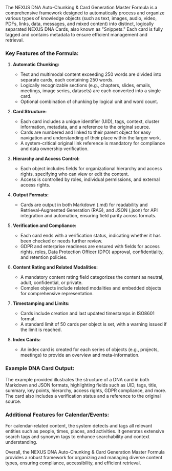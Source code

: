 The NEXUS DNA Auto-Chunking & Card Generation Master Formula is a comprehensive framework designed to automatically process and organize various types of knowledge objects (such as text, images, audio, video, PDFs, links, data, messages, and mixed content) into distinct, logically separated NEXUS DNA Cards, also known as "Snippets." Each card is fully tagged and contains metadata to ensure efficient management and retrieval.

### Key Features of the Formula:

1. **Automatic Chunking:**
   - Text and multimodal content exceeding 250 words are divided into separate cards, each containing 250 words.
   - Logically recognizable sections (e.g., chapters, slides, emails, meetings, image series, datasets) are each converted into a single card.
   - Optional combination of chunking by logical unit and word count.

2. **Card Structure:**
   - Each card includes a unique identifier (UID), tags, context, cluster information, metadata, and a reference to the original source.
   - Cards are numbered and linked to their parent object for easy navigation and understanding of their place within the larger work.
   - A system-critical original link reference is mandatory for compliance and data ownership verification.

3. **Hierarchy and Access Control:**
   - Each object includes fields for organizational hierarchy and access rights, specifying who can view or edit the content.
   - Access is controlled by roles, individual permissions, and external access rights.

4. **Output Formats:**
   - Cards are output in both Markdown (.md) for readability and Retrieval-Augmented Generation (RAG), and JSON (.json) for API integration and automation, ensuring field parity across formats.

5. **Verification and Compliance:**
   - Each card ends with a verification status, indicating whether it has been checked or needs further review.
   - GDPR and enterprise readiness are ensured with fields for access rights, roles, Data Protection Officer (DPO) approval, confidentiality, and retention policies.

6. **Content Rating and Related Modalities:**
   - A mandatory content rating field categorizes the content as neutral, adult, confidential, or private.
   - Complex objects include related modalities and embedded objects for comprehensive representation.

7. **Timestamping and Limits:**
   - Cards include creation and last updated timestamps in ISO8601 format.
   - A standard limit of 50 cards per object is set, with a warning issued if the limit is reached.

8. **Index Cards:**
   - An index card is created for each series of objects (e.g., projects, meetings) to provide an overview and meta-information.

### Example DNA Card Output:

The example provided illustrates the structure of a DNA card in both Markdown and JSON formats, highlighting fields such as UID, tags, title, summary, key points, hierarchy, access rights, GDPR compliance, and more. The card also includes a verification status and a reference to the original source.

### Additional Features for Calendar/Events:

For calendar-related content, the system detects and tags all relevant entities such as people, times, places, and activities. It generates extensive search tags and synonym tags to enhance searchability and context understanding.

Overall, the NEXUS DNA Auto-Chunking & Card Generation Master Formula provides a robust framework for organizing and managing diverse content types, ensuring compliance, accessibility, and efficient retrieval.